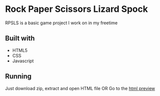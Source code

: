 # Rock Paper Scissors Lizard Spock

RPSLS is a basic game project I work on in my freetime

## Built with

* HTML5
* CSS
* Javascript

## Running

Just download zip, extract and open HTML file
OR
Go to the [html preview](https://htmlpreview.github.io/?https://github.com/acol728/rock-paper-scissors-lizard-spock/blob/master/src/index.html)